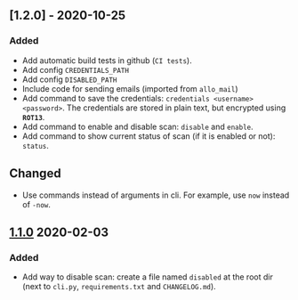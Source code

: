 ## [1.2.0] - 2020-10-25

### Added

- Add automatic build tests in github (`CI tests`).
- Add config `CREDENTIALS_PATH`
- Add config `DISABLED_PATH`
- Include code for sending emails (imported from `allo_mail`)
- Add command to save the credentials: `credentials <username> <password>`. The credentials are stored in plain text, but encrypted using **`ROT13`**.
- Add command to enable and disable scan: `disable` and `enable`.
- Add command to show current status of scan (if it is enabled or not): `status`.

## Changed

- Use commands instead of arguments in cli. For example, use `now` instead of `-now`.

## [1.1.0] 2020-02-03

### Added

- Add way to disable scan: create a file named `disabled` at the root dir (next to `cli.py`, `requirements.txt` and `CHANGELOG.md`).

[unreleased]: https://github.com/sralloza/lens-db/compare/v1.1.0...HEAD
[1.1.0]: https://github.com/sralloza/lens-db/compare/v1.0.0...v1.1.0

